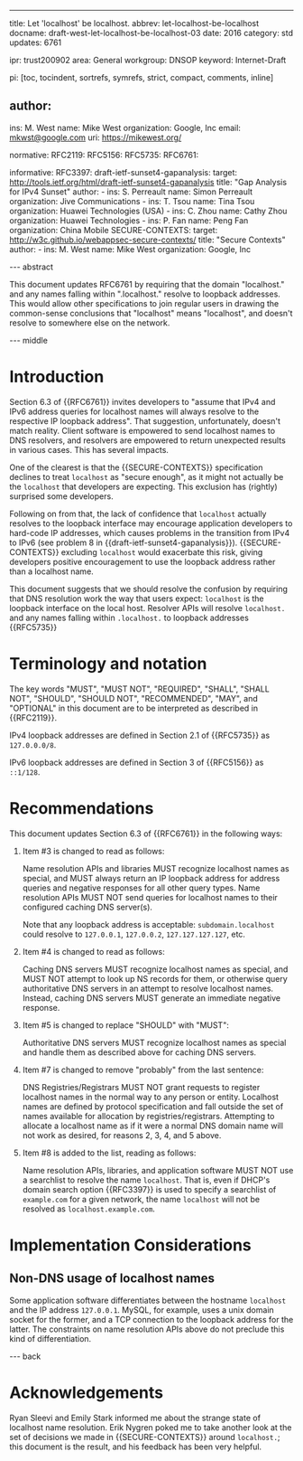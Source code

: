 ---
title: Let 'localhost' be localhost.
abbrev: let-localhost-be-localhost
docname: draft-west-let-localhost-be-localhost-03
date: 2016
category: std
updates: 6761

ipr: trust200902
area: General
workgroup: DNSOP
keyword: Internet-Draft

pi: [toc, tocindent, sortrefs, symrefs, strict, compact, comments, inline]

author:
-
  ins: M. West
  name: Mike West
  organization: Google, Inc
  email: mkwst@google.com
  uri: https://mikewest.org/

normative:
  RFC2119:
  RFC5156:
  RFC5735:
  RFC6761:

informative:
  RFC3397:
  draft-ietf-sunset4-gapanalysis:
    target: http://tools.ietf.org/html/draft-ietf-sunset4-gapanalysis
    title: "Gap Analysis for IPv4 Sunset"
    author:
    -
      ins: S. Perreault
      name: Simon Perreault
      organization: Jive Communications
    -
      ins: T. Tsou
      name: Tina Tsou
      organization: Huawei Technologies (USA)
    -
      ins: C. Zhou
      name: Cathy Zhou
      organization: Huawei Technologies
    -
      ins: P. Fan
      name: Peng Fan
      organization: China Mobile
  SECURE-CONTEXTS:
    target: http://w3c.github.io/webappsec-secure-contexts/
    title: "Secure Contexts"
    author:
    -
      ins: M. West
      name: Mike West
      organization: Google, Inc

--- abstract

This document updates RFC6761 by requiring that the domain "localhost." and any
names falling within ".localhost." resolve to loopback addresses. This would
allow other specifications to join regular users in drawing the common-sense
conclusions that "localhost" means "localhost", and doesn't resolve to somewhere
else on the network.

--- middle

# Introduction

Section 6.3 of {{RFC6761}} invites developers to "assume that IPv4 and IPv6
address queries for localhost names will always resolve to the respective
IP loopback address". That suggestion, unfortunately, doesn't match reality.
Client software is empowered to send localhost names to DNS resolvers, and
resolvers are empowered to return unexpected results in various cases. This
has several impacts.

One of the clearest is that the {{SECURE-CONTEXTS}} specification declines
to treat `localhost` as "secure enough", as it might not actually be the
`localhost` that developers are expecting. This exclusion has (rightly)
surprised some developers.

Following on from that, the lack of confidence that `localhost` actually
resolves to the loopback interface may encourage application developers to
hard-code IP addresses, which causes problems in the transition from IPv4
to IPv6 (see problem 8 in {{draft-ietf-sunset4-gapanalysis}}).
{{SECURE-CONTEXTS}} excluding `localhost` would exacerbate this risk, giving
developers positive encouragement to use the loopback address rather than a
localhost name.

This document suggests that we should resolve the confusion by requiring that
DNS resolution work the way that users expect: `localhost` is the loopback
interface on the local host. Resolver APIs will resolve `localhost.` and any
names falling within `.localhost.` to loopback addresses {{RFC5735}}

# Terminology and notation

The key words "MUST", "MUST NOT", "REQUIRED", "SHALL", "SHALL NOT", "SHOULD",
"SHOULD NOT", "RECOMMENDED", "MAY", and "OPTIONAL" in this document are to be
interpreted as described in {{RFC2119}}.

IPv4 loopback addresses are defined in Section 2.1 of {{RFC5735}} as
`127.0.0.0/8`.

IPv6 loopback addresses are defined in Section 3 of {{RFC5156}} as `::1/128`.

# Recommendations

This document updates Section 6.3 of {{RFC6761}} in the following ways:

1.  Item #3 is changed to read as follows:

    Name resolution APIs and libraries MUST recognize localhost names as
    special, and MUST always return an IP loopback address for address queries
    and negative responses for all other query types. Name resolution APIs MUST
    NOT send queries for localhost names to their configured caching DNS
    server(s).

    Note that any loopback address is acceptable: `subdomain.localhost` could
    resolve to `127.0.0.1`, `127.0.0.2`, `127.127.127.127`, etc.

2.  Item #4 is changed to read as follows:

    Caching DNS servers MUST recognize localhost names as special, and MUST NOT
    attempt to look up NS records for them, or otherwise query authoritative DNS
    servers in an attempt to resolve localhost names. Instead, caching DNS
    servers MUST generate an immediate negative response.

3.  Item #5 is changed to replace "SHOULD" with "MUST":

    Authoritative DNS servers MUST recognize localhost names as special and
    handle them as described above for caching DNS servers.

4.  Item #7 is changed to remove "probably" from the last sentence:

    DNS Registries/Registrars MUST NOT grant requests to register localhost
    names in the normal way to any person or entity. Localhost names are
    defined by protocol specification and fall outside the set of names
    available for allocation by registries/registrars. Attempting to allocate a
    localhost name as if it were a normal DNS domain name will not work as
    desired, for reasons 2, 3, 4, and 5 above.

5.  Item #8 is added to the list, reading as follows:

    Name resolution APIs, libraries, and application software MUST NOT use a
    searchlist to resolve the name `localhost`. That is, even if DHCP's domain
    search option {{RFC3397}} is used to specify a searchlist of `example.com`
    for a given network, the name `localhost` will not be resolved as
    `localhost.example.com`.

# Implementation Considerations

## Non-DNS usage of localhost names

Some application software differentiates between the hostname `localhost` and
the IP address `127.0.0.1`. MySQL, for example, uses a unix domain socket for
the former, and a TCP connection to the loopback address for the latter. The
constraints on name resolution APIs above do not preclude this kind of
differentiation.

--- back

# Acknowledgements

Ryan Sleevi and Emily Stark informed me about the strange state of localhost
name resolution. Erik Nygren poked me to take another look at the set of
decisions we made in {{SECURE-CONTEXTS}} around `localhost.`; this document is
the result, and his feedback has been very helpful.
